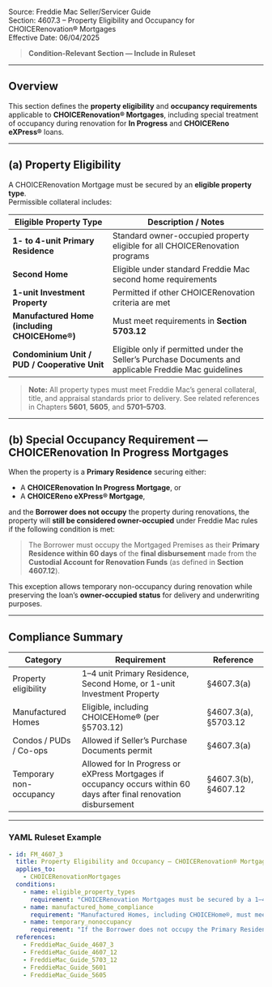 Source: Freddie Mac Seller/Servicer Guide  
Section: 4607.3 – Property Eligibility and Occupancy for CHOICERenovation® Mortgages  
Effective Date: 06/04/2025  

> **Condition-Relevant Section — Include in Ruleset**

---

## Overview  

This section defines the **property eligibility** and **occupancy requirements** applicable to **CHOICERenovation® Mortgages**, including special treatment of occupancy during renovation for **In Progress** and **CHOICEReno eXPress®** loans.

---

## (a) Property Eligibility  

A CHOICERenovation Mortgage must be secured by an **eligible property type**.  
Permissible collateral includes:

| Eligible Property Type | Description / Notes |
|------------------------|---------------------|
| **1- to 4-unit Primary Residence** | Standard owner-occupied property eligible for all CHOICERenovation programs |
| **Second Home** | Eligible under standard Freddie Mac second home requirements |
| **1-unit Investment Property** | Permitted if other CHOICERenovation criteria are met |
| **Manufactured Home (including CHOICEHome®)** | Must meet requirements in **Section 5703.12** |
| **Condominium Unit / PUD / Cooperative Unit** | Eligible only if permitted under the Seller’s Purchase Documents and applicable Freddie Mac guidelines |

> **Note:** All property types must meet Freddie Mac’s general collateral, title, and appraisal standards prior to delivery. See related references in Chapters **5601**, **5605**, and **5701–5703**.

---

## (b) Special Occupancy Requirement — CHOICERenovation In Progress Mortgages  

When the property is a **Primary Residence** securing either:  
- A **CHOICERenovation In Progress Mortgage**, or  
- A **CHOICEReno eXPress® Mortgage**,  

and the **Borrower does not occupy** the property during renovations, the property will **still be considered owner-occupied** under Freddie Mac rules if the following condition is met:

> The Borrower must occupy the Mortgaged Premises as their **Primary Residence within 60 days** of the **final disbursement** made from the **Custodial Account for Renovation Funds** (as defined in **Section 4607.12**).

This exception allows temporary non-occupancy during renovation while preserving the loan’s **owner-occupied status** for delivery and underwriting purposes.

---

## Compliance Summary  

| Category | Requirement | Reference |
|-----------|-------------|------------|
| Property eligibility | 1–4 unit Primary Residence, Second Home, or 1-unit Investment Property | §4607.3(a) |
| Manufactured Homes | Eligible, including CHOICEHome® (per §5703.12) | §4607.3(a), §5703.12 |
| Condos / PUDs / Co-ops | Allowed if Seller’s Purchase Documents permit | §4607.3(a) |
| Temporary non-occupancy | Allowed for In Progress or eXPress Mortgages if occupancy occurs within 60 days after final renovation disbursement | §4607.3(b), §4607.12 |

---

### YAML Ruleset Example  

```yaml
- id: FM_4607_3
  title: Property Eligibility and Occupancy – CHOICERenovation® Mortgages
  applies_to:
    - CHOICERenovationMortgages
  conditions:
    - name: eligible_property_types
      requirement: "CHOICERenovation Mortgages must be secured by a 1–4 unit Primary Residence, Second Home, 1-unit Investment Property, Manufactured Home (including CHOICEHome®), or eligible Condominium/PUD/Cooperative Unit."
    - name: manufactured_home_compliance
      requirement: "Manufactured Homes, including CHOICEHome®, must meet requirements in Section 5703.12."
    - name: temporary_nonoccupancy
      requirement: "If the Borrower does not occupy the Primary Residence during renovation, the loan remains owner-occupied if the Borrower occupies the property within 60 days of the final disbursement from the Custodial Account for Renovation Funds."
  references:
    - FreddieMac_Guide_4607_3
    - FreddieMac_Guide_4607_12
    - FreddieMac_Guide_5703_12
    - FreddieMac_Guide_5601
    - FreddieMac_Guide_5605
